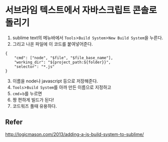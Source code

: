 # 서브라임 텍스트에서 자바스크립트 콘솔로 돌리기

1. sublime text의 메뉴바에서 `Tools`>`Build System`>`New Build System`을 누른다.
2. 그리고 나온 파일에 이 코드를 붙여넣어준다.
```shell
{
    "cmd": ["node", "$file", "$file_base_name"],
    "working_dir": "${project_path:${folder}}",
    "selector": "*.js"
}
```
3. 이름을 node나 javascript 등으로 저장해준다.
4. `Tools`>`Build System`를 아까 만든 이름으로 지정하고
5. `cmd`+`b`를 누르면
6. 짱 편하게 빌드가 된다!
7. 코드워즈 풀때 유용하다. 

## Refer
http://logicmason.com/2013/adding-a-js-build-system-to-sublime/
